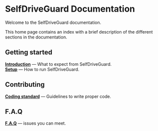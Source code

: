 # SelfDriveGuard Documentation

Welcome to the SelfDriveGuard documentation. 

This home page contains an index with a brief description of the different sections in the documentation.

## Getting started

[__Introduction__](start_introduction.md) — What to expect from SelfDriveGuard.  
[__Setup__](setup/setup.md) — How to run SelfDriveGuard.  

## Contributing 
[__Coding standard__](coding_standard.md) — Guidelines to write proper code.

## F.A.Q 
[__F.A.Q__](setup/faq.md) — issues you can meet.